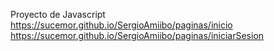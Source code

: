 Proyecto de Javascript
https://sucemor.github.io/SergioAmiibo/paginas/inicio
https://sucemor.github.io/SergioAmiibo/paginas/iniciarSesion
